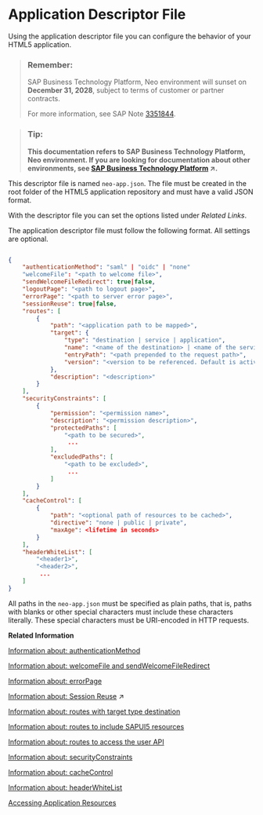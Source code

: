 <!-- loioaed1ffa3f3e741b3a4573c9e475aa2a4 -->

# Application Descriptor File

Using the application descriptor file you can configure the behavior of your HTML5 application.

> ### Remember:  
> SAP Business Technology Platform, Neo environment will sunset on **December 31, 2028**, subject to terms of customer or partner contracts.
> 
> For more information, see SAP Note [3351844](https://me.sap.com/notes/3351844).

> ### Tip:  
> **This documentation refers to SAP Business Technology Platform, Neo environment. If you are looking for documentation about other environments, see [SAP Business Technology Platform](https://help.sap.com/viewer/65de2977205c403bbc107264b8eccf4b/Cloud/en-US/6a2c1ab5a31b4ed9a2ce17a5329e1dd8.html "SAP Business Technology Platform (SAP BTP) is an integrated offering comprised of the following technology portfolios: application development; process automation; integration; data, analytics, and enterprise planning; artificial intelligence. The platform offers users the ability to turn data into business value, compose end-to-end business processes, connect entire IT landscapes, and personalize, build and extend SAP applications. This reduces the overall total cost of ownership maintaining SAP landscapes and third-party software across end-to-end business processes.") :arrow_upper_right:.**

This descriptor file is named `neo-app.json`. The file must be created in the root folder of the HTML5 application repository and must have a valid JSON format.

With the descriptor file you can set the options listed under *Related Links*.

The application descriptor file must follow the following format. All settings are optional.

```json

{
    "authenticationMethod": "saml" | "oidc" | "none"
    "welcomeFile": "<path to welcome file>",
    "sendWelcomeFileRedirect": true|false,
    "logoutPage": "<path to logout page>",
    "errorPage": "<path to server error page>",
    "sessionReuse": true|false,
    "routes": [
        {
            "path": "<application path to be mapped>",
            "target": {
                "type": "destination | service | application",
                "name": "<name of the destination> | <name of the service> | <name of the application or subscription>",
                "entryPath": "<path prepended to the request path>",
                "version": "<version to be referenced. Default is active version.>"
            },
            "description": "<description>"
        }
    ],
    "securityConstraints": [
        {
            "permission": "<permission name>",
            "description": "<permission description>",
            "protectedPaths": [
                "<path to be secured>",
                 ...
            ],
            "excludedPaths": [
                "<path to be excluded>",
                 ...
            ]
        }
    ],
    "cacheControl": [
        {
            "path": "<optional path of resources to be cached>",
            "directive": "none | public | private",
            "maxAge": <lifetime in seconds>
        }
    ],
    "headerWhiteList": [
        "<header1>",
        "<header2>",
         ...
    ]
}
```

All paths in the `neo-app.json` must be specified as plain paths, that is, paths with blanks or other special characters must include these characters literally. These special characters must be URI-encoded in HTTP requests.

**Related Information**  


[Information about: authenticationMethod](authentication-de16793.md "Authentication is the process of establishing and verifying the identity of a user as a prerequisite for accessing an application.")

[Information about: welcomeFile and sendWelcomeFileRedirect](welcome-file-4e9d92e.md "You can either display the default Welcome file or specify a different file as Welcome file.")

[Information about: errorPage](error-page-7b0870e.md "You can configure an error page that is displayed in case of an internal server error.")

[Information about: Session Reuse](https://help.sap.com/viewer/ea72206b834e4ace9cd834feed6c0e09/Cloud/en-US/b6cd0ceae2b040fc96df3773eb8b156b.html "") :arrow_upper_right:

[Information about: routes with target type destination](accessing-rest-services-d6c8347.md "To connect your application to a REST service, configure routing to an HTTP destination in the application descriptor file.")

[Information about: routes to include SAPUI5 resources](accessing-sapui5-resources-d18a9b0.md "To access SAPUI5 resources in your HTML5 application, configure the SAPUI5 service routing in the application descriptor file.")

[Information about: routes to access the user API](accessing-the-user-api-1de599b.md "The User API service provides an API to query the details of the user that is currently logged on to the HTML5 application.")

[Information about: securityConstraints](authorization-a139548.md "To enforce authorization for an HTML5 application, permissions can be added to application paths.")

[Information about: cacheControl](cache-control-1814d36.md "To improve the performance of your application you can control the Cache-Control headers, which are returned together with the static resource of your application.")

[Information about: headerWhiteList](approving-http-headers-df89d9c.md "For security reasons not all HTTP headers are forwarded from the application to a backend or from the backend to the application.")

[Accessing Application Resources](accessing-application-resources-152cb75.md "To access resources from another HTML5 application or a subscription to an HTML5 application, you can map an application path to the corresponding application or subscription.")


